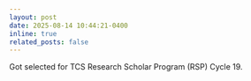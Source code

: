 ```yaml
---
layout: post
date: 2025-08-14 10:44:21-0400
inline: true
related_posts: false
---
```


Got selected for TCS Research Scholar Program (RSP) Cycle 19.

